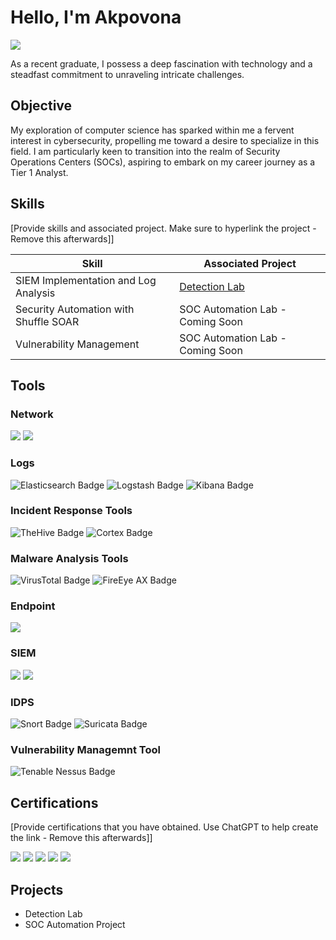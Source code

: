 # Hello, I'm Akpovona
<a href="https://www.linkedin.com/in/akpovona-agbaire-7662608a/"><img src="https://img.shields.io/badge/-LinkedIn-0072b1?&style=for-the-badge&logo=linkedin&logoColor=white" /></a>

As a recent graduate, I possess a deep fascination with technology and a steadfast commitment to unraveling intricate challenges.

## Objective
My exploration of computer science has sparked within me a fervent interest in cybersecurity, propelling me toward a desire to specialize in this field. I am particularly keen to transition into the realm of Security Operations Centers (SOCs), aspiring to embark on my career journey as a Tier 1 Analyst.

## Skills
[Provide skills and associated project. Make sure to hyperlink the project - Remove this afterwards]]

| Skill                                         | Associated Project         |
|-----------------------------------------------|----------------------------|
| SIEM Implementation and Log Analysis          | <a href="https://github.com/teejayvona/Detection-Lab/blob/main/README.md">Detection Lab</a>|
| Security Automation with Shuffle SOAR         | SOC Automation Lab - Coming Soon|
| Vulnerability Management                      | SOC Automation Lab - Coming Soon|

## Tools

### Network
<div>
    <img src="https://img.shields.io/badge/-Wireshark-1679A7?&style=for-the-badge&logo=Wireshark&logoColor=white" />
    <img src="https://img.shields.io/badge/-Zeek-777BB4?&style=for-the-badge&logo=Zeek&logoColor=white" />
</div>

### Logs
<div>
    <img src="https://img.shields.io/badge/-Elasticsearch-000000?&style=for-the-badge&logo=Elasticsearch&logoColor=white" alt="Elasticsearch Badge">
    <img src="https://img.shields.io/badge/-Logstash-000000?&style=for-the-badge&logo=Logstash&logoColor=white" alt="Logstash Badge">
    <img src="https://img.shields.io/badge/-Kibana-000000?&style=for-the-badge&logo=Kibana&logoColor=white" alt="Kibana Badge">
</div>


### Incident Response Tools
<div>
    <img src="https://img.shields.io/badge/-TheHive-000000?&style=for-the-badge&logo=TheHive&logoColor=white" alt="TheHive Badge">
    <img src="https://img.shields.io/badge/-Cortex-000000?&style=for-the-badge&logo=Cortex&logoColor=white" alt="Cortex Badge">
</div>


### Malware Analysis Tools
<div>
    <img src="https://img.shields.io/badge/-VirusTotal-000000?&style=for-the-badge&logo=VirusTotal&logoColor=white" alt="VirusTotal Badge">
    <img src="https://img.shields.io/badge/-FireEye%20AX-000000?&style=for-the-badge&logo=FireEye&logoColor=white" alt="FireEye AX Badge">
</div>


### Endpoint
<div>
    <img src="https://img.shields.io/badge/-Velociraptor-4B275F?&style=for-the-badge&logo=Velociraptor&logoColor=white" />
</div>

### SIEM
<div>
    <img src="https://img.shields.io/badge/-Splunk-000000?&style=for-the-badge&logo=Splunk&logoColor=white" />
    <img src="https://img.shields.io/badge/-Elastic-005571?&style=for-the-badge&logo=Elastic&logoColor=white" />
</div>

### IDPS
<div>
    <img src="https://img.shields.io/badge/-Snort-000000?&style=for-the-badge&logo=Snort&logoColor=white" alt="Snort Badge">
    <img src="https://img.shields.io/badge/-Suricata-000000?&style=for-the-badge&logo=Suricata&logoColor=white" alt="Suricata Badge">
</div>

### Vulnerability Managemnt Tool
<div>
    <img src="https://img.shields.io/badge/-Tenable%20Nessus-000000?&style=for-the-badge&logo=Tenable&logoColor=white" alt="Tenable Nessus Badge">
</div>

## Certifications
[Provide certifications that you have obtained. Use ChatGPT to help create the link - Remove this afterwards]]
<div>
<img src="https://img.shields.io/badge/-Security%2B-FF0000?&style=for-the-badge&logo=CompTIA&logoColor=white" />
<img src="https://img.shields.io/badge/-Network%2B-007ACC?&style=for-the-badge&logo=CompTIA&logoColor=white" />
<img src="https://img.shields.io/badge/-A%2B-4D4D4D?&style=for-the-badge&logo=CompTIA&logoColor=white" />
<img src="https://img.shields.io/badge/-CDSA-006400?&style=for-the-badge&logoColor=white" />
<img src="https://img.shields.io/badge/-CCD-000080?&style=for-the-badge&logoColor=white" />
</div>

## Projects
- Detection Lab
- SOC Automation Project
